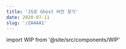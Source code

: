 ```yaml
---
title: 'JS로 Ghost 버전 찾기'
date: 2020-07-11
slug: '/2A4AA1'
---
```


import WIP from '@site/src/components/WIP'

<WIP state="translating" />
